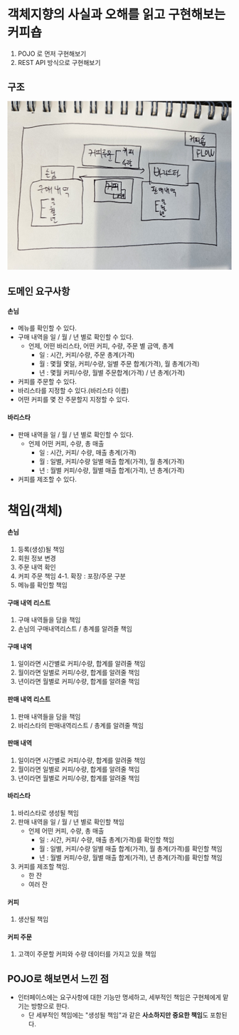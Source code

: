 # 객체지향의 사실과 오해를 읽고 구현해보는 커피숍
1. POJO 로 먼저 구현해보기
2. REST API 방식으로 구현해보기

## 구조

<div align="left">
  <img src="resource/structure.jpg">
</div>

## 도메인 요구사항

#### 손님 	
- 메뉴를 확인할 수 있다.
- 구매 내역을 일 / 월 / 년 별로 확인할 수 있다.
  - 언제, 어떤 바리스타, 어떤 커피, 수량, 주문 별 금액, 총계 
    - 일 : 시간, 커피/수량, 주문 총계(가격)
    - 월 : 몇월 몇일, 커피/수량, 일별 주문 합계(가격), 월 총계(가격)
    - 년 : 몇월 커피/수량, 월별 주문합계(가격) / 년 총계(가격)
- 커피를 주문할 수 있다.
- 바리스타를 지정할 수 있다.(바리스타 이름)
- 어떤 커피를 몇 잔 주문할지 지정할 수 있다.


#### 바리스타
- 판매 내역을 일 / 월 / 년 별로 확인할 수 있다.
   - 언제 어떤 커피, 수량, 총 매출
     - 일 : 시간, 커피/ 수량, 매출 총계(가격)
     - 월 : 일별, 커피/수량 일별 매출 합계(가격), 월 총계(가격)
     - 년 : 월별 커피/수량, 월별 매출 합계(가격), 년 총계(가격)
- 커피를 제조할 수 있다.


# 책임(객체) 

#### 손님
1. 등록(생성)될 책임
2. 회원 정보 변경
3. 주문 내역 확인
4. 커피 주문 책임
   4-1. 확장 : 포장/주문 구분
5. 메뉴를 확인할 책임

#### 구매 내역 리스트
1. 구매 내역들을 담을 책임
2. 손님의 구매내역리스트 / 총계를 알려줄 책임

#### 구매 내역
1. 일이라면 시간별로 커피/수량, 합계를 알려줄 책임
2. 월이라면 일별로 커피/수량, 합계를 알려줄 책임
3. 년이라면 월별로 커피/수량, 합계를 알려줄 책임


#### 판매 내역 리스트
1. 판매 내역들을 담을 책임
2. 바리스타의 판매내역리스트 / 총계를 알려줄 책임

#### 판매 내역
1. 일이라면 시간별로 커피/수량, 합계를 알려줄 책임
2. 월이라면 일별로 커피/수량, 합계를 알려줄 책임
3. 년이라면 월별로 커피/수량, 합계를 알려줄 책임

#### 바리스타
1. 바리스타로 생성될 책임
2. 판매 내역을 일 / 월 / 년 별로 확인할 책임
   - 언제 어떤 커피, 수량, 총 매출
     - 일 : 시간, 커피/ 수량, 매출 총계(가격)를 확인할 책임
     - 월 : 일별, 커피/수량 일별 매출 합계(가격), 월 총계(가격)를 확인할 책임
     - 년 : 월별 커피/수량, 월별 매출 합계(가격), 년 총계(가격)를 확인할 책임
3. 커피를 제조할 책임.
   - 한 잔
   - 여러 잔


#### 커피
1. 생산될 책임

#### 커피 주문
1. 고객이 주문할 커피와 수량 데이터를 가지고 있을 책임

## POJO로 해보면서 느낀 점
- 인터페이스에는 요구사항에 대한 기능만 명세하고, 세부적인 책임은 구현체에게 맡기는 방향으로 한다.
    - 단 세부적인 책임에는 "생성될 책임"과 같은 **사소하지만 중요한 책임**도 포함된다.